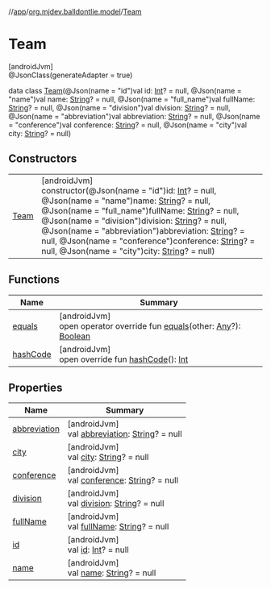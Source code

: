 //[app](../../../index.md)/[org.mjdev.balldontlie.model](../index.md)/[Team](index.md)

# Team

[androidJvm]\
@JsonClass(generateAdapter = true)

data class [Team](index.md)(@Json(name = &quot;id&quot;)val id: [Int](https://kotlinlang.org/api/latest/jvm/stdlib/kotlin/-int/index.html)? = null, @Json(name = &quot;name&quot;)val name: [String](https://kotlinlang.org/api/latest/jvm/stdlib/kotlin/-string/index.html)? = null, @Json(name = &quot;full_name&quot;)val fullName: [String](https://kotlinlang.org/api/latest/jvm/stdlib/kotlin/-string/index.html)? = null, @Json(name = &quot;division&quot;)val division: [String](https://kotlinlang.org/api/latest/jvm/stdlib/kotlin/-string/index.html)? = null, @Json(name = &quot;abbreviation&quot;)val abbreviation: [String](https://kotlinlang.org/api/latest/jvm/stdlib/kotlin/-string/index.html)? = null, @Json(name = &quot;conference&quot;)val conference: [String](https://kotlinlang.org/api/latest/jvm/stdlib/kotlin/-string/index.html)? = null, @Json(name = &quot;city&quot;)val city: [String](https://kotlinlang.org/api/latest/jvm/stdlib/kotlin/-string/index.html)? = null)

## Constructors

| | |
|---|---|
| [Team](-team.md) | [androidJvm]<br>constructor(@Json(name = &quot;id&quot;)id: [Int](https://kotlinlang.org/api/latest/jvm/stdlib/kotlin/-int/index.html)? = null, @Json(name = &quot;name&quot;)name: [String](https://kotlinlang.org/api/latest/jvm/stdlib/kotlin/-string/index.html)? = null, @Json(name = &quot;full_name&quot;)fullName: [String](https://kotlinlang.org/api/latest/jvm/stdlib/kotlin/-string/index.html)? = null, @Json(name = &quot;division&quot;)division: [String](https://kotlinlang.org/api/latest/jvm/stdlib/kotlin/-string/index.html)? = null, @Json(name = &quot;abbreviation&quot;)abbreviation: [String](https://kotlinlang.org/api/latest/jvm/stdlib/kotlin/-string/index.html)? = null, @Json(name = &quot;conference&quot;)conference: [String](https://kotlinlang.org/api/latest/jvm/stdlib/kotlin/-string/index.html)? = null, @Json(name = &quot;city&quot;)city: [String](https://kotlinlang.org/api/latest/jvm/stdlib/kotlin/-string/index.html)? = null) |

## Functions

| Name | Summary |
|---|---|
| [equals](equals.md) | [androidJvm]<br>open operator override fun [equals](equals.md)(other: [Any](https://kotlinlang.org/api/latest/jvm/stdlib/kotlin/-any/index.html)?): [Boolean](https://kotlinlang.org/api/latest/jvm/stdlib/kotlin/-boolean/index.html) |
| [hashCode](hash-code.md) | [androidJvm]<br>open override fun [hashCode](hash-code.md)(): [Int](https://kotlinlang.org/api/latest/jvm/stdlib/kotlin/-int/index.html) |

## Properties

| Name | Summary |
|---|---|
| [abbreviation](abbreviation.md) | [androidJvm]<br>val [abbreviation](abbreviation.md): [String](https://kotlinlang.org/api/latest/jvm/stdlib/kotlin/-string/index.html)? = null |
| [city](city.md) | [androidJvm]<br>val [city](city.md): [String](https://kotlinlang.org/api/latest/jvm/stdlib/kotlin/-string/index.html)? = null |
| [conference](conference.md) | [androidJvm]<br>val [conference](conference.md): [String](https://kotlinlang.org/api/latest/jvm/stdlib/kotlin/-string/index.html)? = null |
| [division](division.md) | [androidJvm]<br>val [division](division.md): [String](https://kotlinlang.org/api/latest/jvm/stdlib/kotlin/-string/index.html)? = null |
| [fullName](full-name.md) | [androidJvm]<br>val [fullName](full-name.md): [String](https://kotlinlang.org/api/latest/jvm/stdlib/kotlin/-string/index.html)? = null |
| [id](id.md) | [androidJvm]<br>val [id](id.md): [Int](https://kotlinlang.org/api/latest/jvm/stdlib/kotlin/-int/index.html)? = null |
| [name](name.md) | [androidJvm]<br>val [name](name.md): [String](https://kotlinlang.org/api/latest/jvm/stdlib/kotlin/-string/index.html)? = null |
